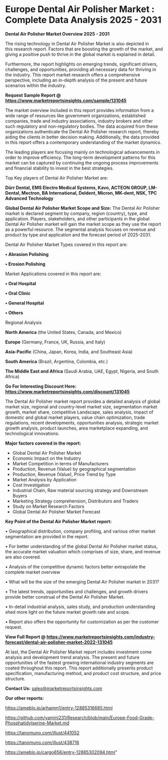 # Europe Dental Air Polisher Market : Complete Data Analysis 2025 - 2031

<Strong> Dental Air Polisher Market Overview 2025 - 2031</strong>

The rising technology in Dental Air Polisher Market is also depicted in this research report. Factors that are boosting the growth of the market, and giving a positive push to thrive in the global market is explained in detail.

Furthermore, the report highlights on emerging trends, significant drivers, challenges, and opportunities, providing all necessary data for thriving in the industry. This report market research offers a comprehensive perspective, including an in-depth analysis of the present and future scenarios within the industry.

<strong>Request Sample Report @ <a href=https://www.marketreportsinsights.com/sample/131045>https://www.marketreportsinsights.com/sample/131045</a></strong>

The market overview included in this report provides information from a wide range of resources like government organizations, established companies, trade and industry associations, industry brokers and other such regulatory and non-regulatory bodies. The data acquired from these organizations authenticate the Dental Air Polisher research report, thereby aiding the clients in better decision making. Additionally, the data provided in this report offers a contemporary understanding of the market dynamics.

The leading players are focusing mainly on technological advancements in order to improve efficiency. The long-term development patterns for this market can be captured by continuing the ongoing process improvements and financial stability to invest in the best strategies.

Top Key players of Dental Air Polisher Market are:

<strong>Dürr Dental, EMS Electro Medical Systems, Kavo, ACTEON GROUP, LM-Dental, Mectron, BA International, Deldent, Micron, MK-dent, NSK, TPC Advanced Technology</strong>

<strong><b>Global Dental Air Polisher Market Scope and Size:</b></strong>
The Dental Air Polisher market is declared segment by company, region (country), type, and application. Players, stakeholders, and other participants in the global Dental Air Polisher market will gain the market scope as they use the report as a powerful resource. The segmental analysis focuses on revenue and product by type and application and the forecast period of 2025-2031.

Dental Air Polisher Market Types covered in this report are:

<strong>• Abrasion Polishing

• Erosion Polishing</strong>

Market Applications covered in this report are:

<strong>• Oral Hospital

• Oral Clinic

• General Hospital

• Others</strong> 

Regional Analysis

<strong>North America</strong> (the United States, Canada, and Mexico)

<strong>Europe</strong> (Germany, France, UK, Russia, and Italy)

<strong>Asia-Pacific</strong> (China, Japan, Korea, India, and Southeast Asia)

<strong>South America</strong> (Brazil, Argentina, Colombia, etc.)

<strong>The Middle East and Africa</strong> (Saudi Arabia, UAE, Egypt, Nigeria, and South Africa)

<strong>Go For Interesting Discount Here: <a href=https://www.marketreportsinsights.com/discount/131045>https://www.marketreportsinsights.com/discount/131045</a></strong>

The Dental Air Polisher market report provides a detailed analysis of global market size, regional and country-level market size, segmentation market growth, market share, competitive Landscape, sales analysis, impact of domestic and global market players, value chain optimization, trade regulations, recent developments, opportunities analysis, strategic market growth analysis, product launches, area marketplace expanding, and technological innovations.

<strong><b>Major factors covered in the report:</b></strong>
<ul>
  <li>Global Dental Air Polisher Market </li>
  <li>Economic Impact on the Industry</li>
  <li>Market Competition in terms of Manufacturers</li>
  <li>Production, Revenue (Value) by geographical segmentation</li>
  <li>Production, Revenue (Value), Price Trend by Type</li>
  <li>Market Analysis by Application</li>
  <li>Cost Investigation</li>
  <li>Industrial Chain, Raw material sourcing strategy and Downstream Buyers</li>
  <li>Marketing Strategy comprehension, Distributors and Traders</li>
  <li>Study on Market Research Factors</li>
  <li>Global Dental Air Polisher Market Forecast</li>
</ul>

<strong><b>Key Point of the Dental Air Polisher Market report:</b></strong>

• Geographical distribution, company profiling, and various other market segmentation are provided in the report.

• For better understanding of the global Dental Air Polisher market status, the accurate market valuation which comprises of size, share, and revenue are also covered.

• Analysis of the competitive dynamic factors better extrapolate the complete market overview

• What will be the size of the emerging Dental Air Polisher market in 2031?

• The latest trends, opportunities and challenges, and growth drivers provide better construal of the Dental Air Polisher Market.

• In-detail industrial analysis, sales study, and production understanding shed more light on the future market growth rate and scope.

• Report also offers the opportunity for customization as per the customer request.

<strong><b>View Full Report @ <a href=https://www.marketreportsinsights.com/industry-forecast/dental-air-polisher-market-2022-131045>https://www.marketreportsinsights.com/industry-forecast/dental-air-polisher-market-2022-131045</a></b></strong>


At last, the Dental Air Polisher Market report includes investment come analysis and development trend analysis. The present and future opportunities of the fastest growing international industry segments are coated throughout this report. This report additionally presents product specification, manufacturing method, and product cost structure, and price structure.

<strong>Contact Us:</strong>
sales@marketreportsinsights.com

<strong>Our other reports:</strong>

<a href=https://ameblo.jp/arhamm1/entry-12885316685.html>https://ameblo.jp/arhamm1/entry-12885316685.html</a>

<a href=https://github.com/yamini231/Research/blob/main/Europe-Food-Grade-Phosphatidylserine-Market.md>https://github.com/yamini231/Research/blob/main/Europe-Food-Grade-Phosphatidylserine-Market.md</a>

<a href=https://tanomuno.com/illust/441052>https://tanomuno.com/illust/441052</a>

<a href=https://tanomuno.com/illust/438716>https://tanomuno.com/illust/438716</a>

<a href=https://ameblo.jp/cargo656/entry-12885302094.html>https://ameblo.jp/cargo656/entry-12885302094.html</a>"
